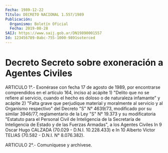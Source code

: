 ```yaml
---
Fecha: 1989-12-22
Título: DECRETO NACIONAL 1.557/1989
Publicación:
  Organismo: Boletín Oficial
  Fecha: 2019-08-28
SAIJ: https://www.saij.gob.ar/DN19890001557
Id: 123456789-0abc-755-1000-9891soterced
---
```

# Decreto Secreto sobre exoneración a Agentes Civiles

<a id="1"></a>
ARTICULO 1°.- Exonérase con fecha 17 de agosto de 1989, por encontrarse comprendidos en el artículo 164, inciso a) acápite 1) "Delito que no se refiere al servicio, cuando el hecho es doloso o de naturaleza infamante" y acápite 2) "Falta grave que perjudique material y moralmente al servicio y al Organismo respectivo" del Decreto "S" N° 4639/73, modificado por su similar 3946/77, reglamentario de la Ley "S" N° 19.373 y su modificatoria "Estatuto para el Personal Civil de Inteligencia de la Secretaría de Inteligencia de Estado y de las Fuerzas Armadas", a los Agentes Civiles In 9 Oscar Hugo CALZADA (70.029 - D.N.I. 10.228.433) e In 10 Alberto Víctor TELIAS (70.582 - D.N.I. N° 8.076.382).

<a id="2"></a>
ARTICULO 2°.- Comuníquese y archívese.